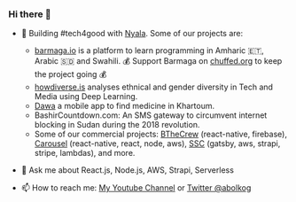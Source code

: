 ### Hi there 👋

- 🔭 Building #tech4good with [Nyala](https://nyala.dev). Some of our projects are:
   - [barmaga.io](https://barmaga.io) is a platform to learn programming in Amharic 🇪🇹, Arabic 🇸🇩 and Swahili. 💰 Support Barmaga on [chuffed.org](https://chuffed.org/project/barmagaio) to keep the project going 💰
   - [howdiverse.is](https://howdiverse.is) analyses ethnical and gender diversity in Tech and Media using Deep Learning.
   - [Dawa](https://github.com/NyalaDev/dawa/tree/main/dawa-app) a mobile app to find medicine in Khartoum.
   - BashirCountdown.com: An SMS gateway to circumvent internet blocking in Sudan during the 2018 revolution.
   - Some of our commercial projects: [BTheCrew](https://apps.apple.com/us/app/bthecrew/id1544389891) (react-native, firebase), [Carousel](https://apps.apple.com/us/app/carousel-sel-for-all/id1532592043) (react-native, react, node, aws), [SSC](https://ssc-sudan.org) (gatsby, aws, strapi, stripe, lambdas), and more.

- 💬 Ask me about React.js, Node.js, AWS, Strapi, Serverless
- 📫 How to reach me: [My Youtube Channel](https://youtube.com/c/KhalidElshafie) or [Twitter @abolkog](https://twitter.com/abolkog)


<!--
**abolkog/abolkog** is a ✨ _special_ ✨ repository because its `README.md` (this file) appears on your GitHub profile.

Here are some ideas to get you started:

- 🔭 I’m currently working on ...
- 🌱 I’m currently learning ...
- 👯 I’m looking to collaborate on ...
- 🤔 I’m looking for help with ...
- 💬 Ask me about ...
- 📫 How to reach me: ...
- 😄 Pronouns: ...
- ⚡ Fun fact: ...
-->
